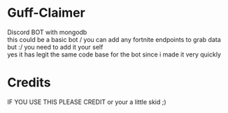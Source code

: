 # Guff-Claimer
Discord BOT with mongodb
<br>
this could be a basic bot / you can add any fortnite endpoints to grab data but :/ you need to add it your self
<br>
yes it has legit the same code base for the bot since i made it very quickly
# Credits
IF YOU USE THIS PLEASE CREDIT or your a little skid ;)
